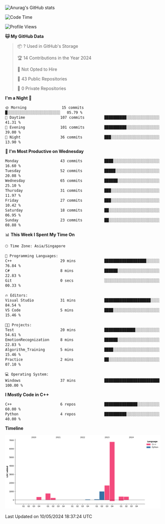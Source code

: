 ![Anurag's GitHub stats](https://github-readme-stats.vercel.app/api?username=OnePointFive99&show_icons=true&theme=transparent)

<!--START_SECTION:waka-->
![Code Time](http://img.shields.io/badge/Code%20Time-91%20hrs%2011%20mins-blue)

![Profile Views](http://img.shields.io/badge/Profile%20Views-0-blue)

**🐱 My GitHub Data** 

> 📦 ? Used in GitHub's Storage 
 > 
> 🏆 14 Contributions in the Year 2024
 > 
> 🚫 Not Opted to Hire
 > 
> 📜 43 Public Repositories 
 > 
> 🔑 0 Private Repositories 
 > 
**I'm a Night 🦉** 

```text
🌞 Morning                15 commits          █░░░░░░░░░░░░░░░░░░░░░░░░   05.79 % 
🌆 Daytime                107 commits         ██████████░░░░░░░░░░░░░░░   41.31 % 
🌃 Evening                101 commits         ██████████░░░░░░░░░░░░░░░   39.00 % 
🌙 Night                  36 commits          ███░░░░░░░░░░░░░░░░░░░░░░   13.90 % 
```
📅 **I'm Most Productive on Wednesday** 

```text
Monday                   43 commits          ████░░░░░░░░░░░░░░░░░░░░░   16.60 % 
Tuesday                  52 commits          █████░░░░░░░░░░░░░░░░░░░░   20.08 % 
Wednesday                65 commits          ██████░░░░░░░░░░░░░░░░░░░   25.10 % 
Thursday                 31 commits          ███░░░░░░░░░░░░░░░░░░░░░░   11.97 % 
Friday                   27 commits          ███░░░░░░░░░░░░░░░░░░░░░░   10.42 % 
Saturday                 18 commits          ██░░░░░░░░░░░░░░░░░░░░░░░   06.95 % 
Sunday                   23 commits          ██░░░░░░░░░░░░░░░░░░░░░░░   08.88 % 
```


📊 **This Week I Spent My Time On** 

```text
🕑︎ Time Zone: Asia/Singapore

💬 Programming Languages: 
C++                      29 mins             ███████████████████░░░░░░   76.84 % 
C#                       8 mins              ██████░░░░░░░░░░░░░░░░░░░   22.83 % 
Git                      0 secs              ░░░░░░░░░░░░░░░░░░░░░░░░░   00.33 % 

🔥 Editors: 
Visual Studio            31 mins             █████████████████████░░░░   84.54 % 
VS Code                  5 mins              ████░░░░░░░░░░░░░░░░░░░░░   15.46 % 

🐱‍💻 Projects: 
Test                     20 mins             ██████████████░░░░░░░░░░░   54.61 % 
EmotionRecognization     8 mins              ██████░░░░░░░░░░░░░░░░░░░   22.83 % 
Algorithm_Training       5 mins              ████░░░░░░░░░░░░░░░░░░░░░   15.46 % 
Practice                 2 mins              ██░░░░░░░░░░░░░░░░░░░░░░░   07.10 % 

💻 Operating System: 
Windows                  37 mins             █████████████████████████   100.00 % 
```

**I Mostly Code in C++** 

```text
C++                      6 repos             ███████████████░░░░░░░░░░   60.00 % 
Python                   4 repos             ██████████░░░░░░░░░░░░░░░   40.00 % 
```



**Timeline**

![Lines of Code chart](https://raw.githubusercontent.com/OnePointFive99/OnePointFive99/main/assets/bar_graph.png)


 Last Updated on 10/05/2024 18:37:24 UTC
<!--END_SECTION:waka-->

  
